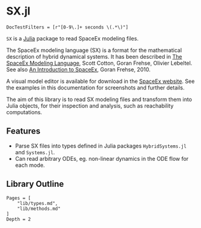 # SX.jl

```@meta
DocTestFilters = [r"[0-9\.]+ seconds \(.*\)"]
```

`SX` is a [Julia](http://julialang.org) package to read SpaceEx modeling files.


The SpaceEx modeling language (SX) is a format for the mathematical description
of hybrid dynamical systems. It has been described in
[The SpaceEx Modeling Language](http://spaceex.imag.fr/sites/default/files/spaceex_modeling_language_0.pdf),
Scott Cotton, Goran Frehse, Olivier Lebeltel. See also [An Introduction to SpaceEx](http://spaceex.imag.fr/sites/default/files/introduction_to_spaceex_0.pdf),
Goran Frehse, 2010.

A visual model editor is available for download in the [SpaceEx website](http://spaceex.imag.fr/download-6).
See the examples in this documentation for screenshots and further details.

The aim of this library is to read SX modeling files and transform them into Julia
objects, for their inspection and analysis, such as reachability computations.

## Features

- Parse SX files into types defined in Julia packages `HybridSystems.jl` and `Systems.jl`.
- Can read arbitrary ODEs, eg. non-linear dynamics in the ODE flow for each mode.

## Library Outline

```@contents
Pages = [
    "lib/types.md",
    "lib/methods.md"
]
Depth = 2
```
